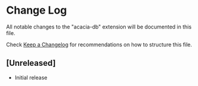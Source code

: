 # Change Log

All notable changes to the "acacia-db" extension will be documented in this file.

Check [Keep a Changelog](http://keepachangelog.com/) for recommendations on how to structure this file.

## [Unreleased]

- Initial release